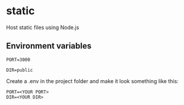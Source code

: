 # static
Host static files using Node.js
## Environment variables
```PORT=3000```

```DIR=public```

Create a .env in the project folder and make it look something like this:
```
PORT=<YOUR PORT>
DIR=<YOUR DIR>
```
